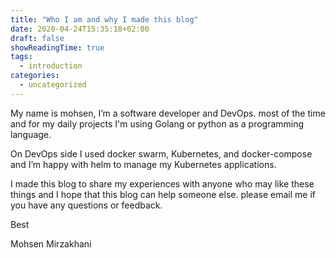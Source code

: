 ```yaml
---
title: "Who I am and why I made this blog"
date: 2020-04-24T15:35:18+02:00
draft: false
showReadingTime: true
tags:
  - introduction
categories:
  - uncategorized
---
```


My name is mohsen, I’m a software developer and DevOps. most of the time and for my daily projects I'm using Golang or python as a programming language.


On DevOps side I used docker swarm, Kubernetes, and docker-compose and I’m happy with helm to manage my Kubernetes applications.


I made this blog to share my experiences with anyone who may like these things and I hope that this blog can help someone else.
please email me if you have any questions or feedback.

Best

Mohsen Mirzakhani